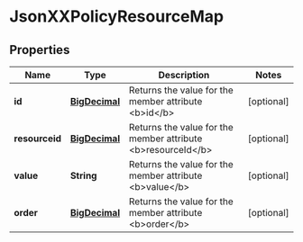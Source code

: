 
# JsonXXPolicyResourceMap

## Properties
Name | Type | Description | Notes
------------ | ------------- | ------------- | -------------
**id** | [**BigDecimal**](BigDecimal.md) | Returns the value for the member attribute &lt;b&gt;id&lt;/b&gt; |  [optional]
**resourceid** | [**BigDecimal**](BigDecimal.md) | Returns the value for the member attribute &lt;b&gt;resourceId&lt;/b&gt; |  [optional]
**value** | **String** | Returns the value for the member attribute &lt;b&gt;value&lt;/b&gt; |  [optional]
**order** | [**BigDecimal**](BigDecimal.md) | Returns the value for the member attribute &lt;b&gt;order&lt;/b&gt; |  [optional]



